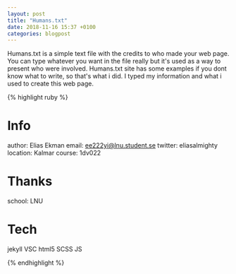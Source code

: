 ```yaml
---
layout: post
title: "Humans.txt"
date: 2018-11-16 15:37 +0100
categories: blogpost
---
```


Humans.txt is a simple text file with the credits to who made your web page. You can type whatever you want in the file really but it's used as a way to present who were involved.
Humans.txt site has some examples if you dont know what to write, so that's what i did. I typed my information and what i used to create this web page.

{% highlight ruby %}
# Info

author: Elias Ekman
email: ee222yi@lnu.student.se
twitter: eliasalmighty
location: Kalmar
course: 1dv022

# Thanks

school: LNU

# Tech

jekyll
VSC
html5
SCSS
JS

{% endhighlight %}